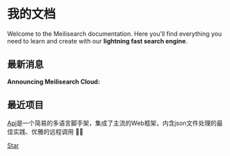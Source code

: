 # 我的文档

Welcome to the Meilisearch documentation. Here you'll find everything you need to learn and create with our **lightning fast search engine**.

## 最新消息

**Announcing Meilisearch Cloud:**

## 最近项目

[Api](https://github.com/1323216010/api)是一个简易的多语言脚手架，集成了主流的Web框架，内含json文件处理的最佳实践、优雅的远程调用 🍭🍭

<a class="github-button" href="https://github.com/1323216010/api" data-icon="octicon-star" data-size="large" data-show-count="true" aria-label="Star meilisearch/meilisearch on GitHub">Star</a><!-- prettier-ignore
--><script async defer src="https://buttons.github.io/buttons.js"></script>

